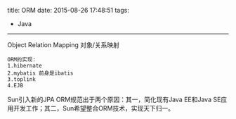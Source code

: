 title: ORM
date: 2015-08-26 17:48:51
tags:
- Java
---


Object Relation Mapping 对象/关系映射
<!--more-->

	ORM的实现:
	1.hibernate
	2.mybatis 前身是ibatis
	3.toplink
	4.EJB

Sun引入新的JPA ORM规范出于两个原因：其一，简化现有Java EE和Java SE应用开发工作；其二，Sun希望整合ORM技术，实现天下归一。
